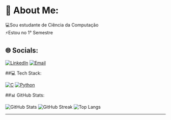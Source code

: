 # 💫 About Me:
💻Sou estudante de Ciência da Computação<br> ⚡Estou no 1° Semestre

##  🌐 Socials:
[![LinkedIn](https://img.shields.io/badge/LinkedIn-3287B5.svg?logo=linkedin&logoColor=white)](https://www.linkedin.com/in/isabella-sena-693912354?utm_source=share&utm_campaign=share_via&utm_content=profile&utm_medium=ios_app)
[![Email](https://img.shields.io/badge/Email-D14836?logo=gmail&logoColor=white)](mailto:isabellasena.tech@gmail.com)

##💻 Tech Stack:

[![C](https://img.shields.io/badge/C-%2300599C.svg?style=flat&logo=c&logoColor=white)](https://en.wikipedia.org/wiki/C_(programming_language))  [![Python](https://img.shields.io/badge/python-3670A0?style=flat&logo=python&logoColor=ffd54f)](https://www.python.org/)

##📊 GitHub Stats:

![GitHub Stats](https://github-readme-stats.vercel.app/api?username=IsabellaSenaa&theme=dark&hide_border=true&include_all_commits=false&count_private=false) ![GitHub Streak](https://streak-stats.demolab.com?user=IsabellaSenaa&theme=dark&hide_border=true)
                     ![Top Langs](https://github-readme-stats.vercel.app/api/top-langs/?username=IsabellaSenaa&theme=dark&hide_border=true&layout=compact)

---



<!-- Proudly created with GPRM ( https://gprm.itsvg.in ) -->
<!-- Proudly created with GPRM ( https://gprm.itsvg.in ) -->
